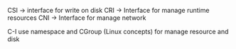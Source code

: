 CSI -> interface for write on disk
CRI -> Interface for manage runtime resources
CNI -> Interface for manage network

C-I use namespace and CGroup (Linux concepts) for manage resource and disk